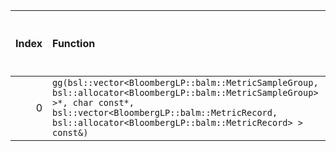 |   Index | Function                                                                                                                                                                                                                            |   Difference in number of lines |   Function size difference in bytes | Disassembly                                                             |   Number of lines in `assume` build |   Number of bytes in `assume` build |   Number of lines in `none` build |   Number of bytes in `none` build |
|--------:|:------------------------------------------------------------------------------------------------------------------------------------------------------------------------------------------------------------------------------------|--------------------------------:|------------------------------------:|:------------------------------------------------------------------------|------------------------------------:|------------------------------------:|----------------------------------:|----------------------------------:|
|       0 | `gg(bsl::vector<BloombergLP::balm::MetricSampleGroup, bsl::allocator<BloombergLP::balm::MetricSampleGroup> >*, char const*, bsl::vector<BloombergLP::balm::MetricRecord, bsl::allocator<BloombergLP::balm::MetricRecord> > const&)` |                            -161 |                                -624 | [Assumed](0.assume.s.txt), [Ignored](0.none.s.txt), [Diff](0.diff.html) |                                 592 |                             4212288 |                              1216 |                           4212288 |
